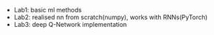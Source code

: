 * Lab1: basic ml methods
* Lab2: realised nn from scratch(numpy), works with RNNs(PyTorch)
* Lab3: deep Q-Network implementation
